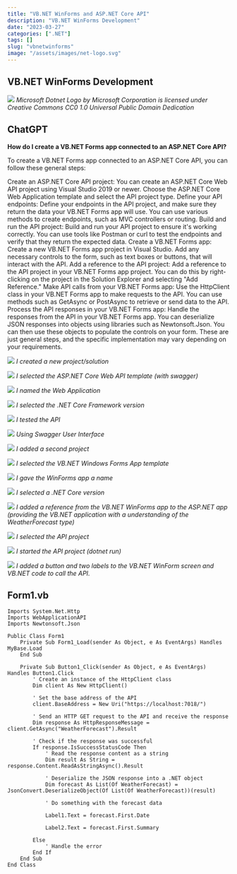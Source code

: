 ```yaml
---
title: "VB.NET WinForms and ASP.NET Core API"
description: "VB.NET WinForms Development"
date: "2023-03-27"
categories: [".NET"]
tags: []
slug: "vbnetwinforms"
image: "/assets/images/net-logo.svg"
---
```


## VB.NET WinForms Development

![](/assets/images/vbnetwinforms/net-logo.svg)
*Microsoft Dotnet Logo by Microsoft Corporation is licensed under Creative Commons CC0 1.0 Universal Public Domain Dedication*


## ChatGPT

**How do I create a VB.NET Forms app connected to an ASP.NET Core API?**

To create a VB.NET Forms app connected to an ASP.NET Core API, you can follow these general steps:

Create an ASP.NET Core API project:
You can create an ASP.NET Core Web API project using Visual Studio 2019 or newer. Choose the ASP.NET Core Web Application template and select the API project type.
Define your API endpoints:
Define your endpoints in the API project, and make sure they return the data your VB.NET Forms app will use. You can use various methods to create endpoints, such as MVC controllers or routing.
Build and run the API project:
Build and run your API project to ensure it's working correctly. You can use tools like Postman or curl to test the endpoints and verify that they return the expected data.
Create a VB.NET Forms app:
Create a new VB.NET Forms app project in Visual Studio. Add any necessary controls to the form, such as text boxes or buttons, that will interact with the API.
Add a reference to the API project:
Add a reference to the API project in your VB.NET Forms app project. You can do this by right-clicking on the project in the Solution Explorer and selecting "Add Reference."
Make API calls from your VB.NET Forms app:
Use the HttpClient class in your VB.NET Forms app to make requests to the API. You can use methods such as GetAsync or PostAsync to retrieve or send data to the API.
Process the API responses in your VB.NET Forms app:
Handle the responses from the API in your VB.NET Forms app. You can deserialize JSON responses into objects using libraries such as Newtonsoft.Json. You can then use these objects to populate the controls on your form.
These are just general steps, and the specific implementation may vary depending on your requirements.

![](/assets/images/vbnetwinforms/capture20230127-001-1011x676.png)
*I created a new project/solution*

![](/assets/images/vbnetwinforms/capture20230127-002-1011x676.png)
*I selected the ASP.NET Core Web API template (with swagger)*

![](/assets/images/vbnetwinforms/capture20230127-003-1013x671.png)
*I named the Web Application*

![](/assets/images/vbnetwinforms/capture20230127-004-1012x674.png)
*I selected the .NET Core Framework version*

![](/assets/images/vbnetwinforms/capture20230127-005-1368x730.png)
*I tested the API*

![](/assets/images/vbnetwinforms/capture20230127-006-1045x572.png)
*Using Swagger User Interface*

![](/assets/images/vbnetwinforms/capture20230127-007-741x590.png)
*I added a second project*

![](/assets/images/vbnetwinforms/captureaa-05-1011x676.png)
*I selected the VB.NET Windows Forms App template*

![](/assets/images/vbnetwinforms/captureaa-06-1011x672.png)
*I gave the WinForms app a name*

![](/assets/images/vbnetwinforms/captureaa-07-1012x674.png)
*I selected a .NET Core version*

![](/assets/images/vbnetwinforms/captureaa-08-828x653.png)
*I added a reference from the VB.NET WinForms app to the ASP.NET app (providing the VB.NET application with a understanding of the WeatherForecast type)*

![](/assets/images/vbnetwinforms/20230128-783x541.png)
*I selected the API project*

![](/assets/images/vbnetwinforms/capture20230127-008-1036x703.png)
*I started the API project (dotnet run)*

![](/assets/images/vbnetwinforms/capture20230127-009-1369x729.png)
*I added a button and two labels to the VB.NET WinForm screen and VB.NET code to call the API.*


## Form1.vb

```text
Imports System.Net.Http
Imports WebApplicationAPI
Imports Newtonsoft.Json

Public Class Form1
    Private Sub Form1_Load(sender As Object, e As EventArgs) Handles MyBase.Load
    End Sub

    Private Sub Button1_Click(sender As Object, e As EventArgs) Handles Button1.Click
        ' Create an instance of the HttpClient class
        Dim client As New HttpClient()

        ' Set the base address of the API
        client.BaseAddress = New Uri("https://localhost:7018/")

        ' Send an HTTP GET request to the API and receive the response
        Dim response As HttpResponseMessage = client.GetAsync("WeatherForecast").Result

        ' Check if the response was successful
        If response.IsSuccessStatusCode Then
            ' Read the response content as a string
            Dim result As String = response.Content.ReadAsStringAsync().Result

            ' Deserialize the JSON response into a .NET object
            Dim forecast As List(Of WeatherForecast) = JsonConvert.DeserializeObject(Of List(Of WeatherForecast))(result)

            ' Do something with the forecast data

            Label1.Text = forecast.First.Date

            Label2.Text = forecast.First.Summary

        Else
            ' Handle the error
        End If
    End Sub
End Class
```